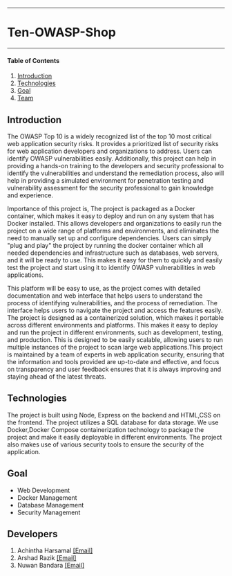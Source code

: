 ___
# Ten-OWASP-Shop
___


#### Table of Contents

1. [Introduction](#Introduction)
2. [Technologies](#Technologies)
3. [Goal](#Goal)
4. [Team](#Developers)

## Introduction

The OWASP Top 10 is a widely recognized list of the top 10 most critical web application security risks. It provides a prioritized list of security risks for web application developers and organizations to address. Users can identify OWASP vulnerabilities easily. Additionally, this project can help in providing a hands-on training to the developers and security professional to identify the vulnerabilities and understand the remediation process, also will help in providing a simulated environment for penetration testing and vulnerability assessment for the security professional to gain knowledge and experience.

Importance of this project is, The project is packaged as a Docker container, which makes it easy to deploy and run on any system that has Docker installed. This allows developers and organizations to easily run the project on a wide range of platforms and environments, and eliminates the need to manually set up and configure dependencies. Users can simply "plug and play" the project by running the docker container which all needed dependencies and infrastructure such as databases, web servers, and it will be ready to use. This makes it easy for them to quickly and easily test the project and start using it to identify OWASP vulnerabilities in web applications.

This platform will be easy to use, as the project comes with detailed documentation and web interface that helps users to understand the process of identifying vulnerabilities, and the process of remediation. The interface helps users to navigate the project and access the features easily. The project is designed as a containerized solution, which makes it portable across different environments and platforms. This makes it easy to deploy and run the project in different environments, such as development, testing, and production. This is designed to be easily scalable, allowing users to run multiple instances of the project to scan large web applications.This project is maintained by a team of experts in web application security, ensuring that the information and tools provided are up-to-date and effective, and focus on transparency and user feedback ensures that it is always improving and staying ahead of the latest threats.


## Technologies

The project is built using Node, Express on the backend and HTML,CSS on the frontend.
The project utilizes a SQL database for data storage.
We use Docker,Docker Compose containerization technology to package the project and make it easily deployable in different environments.
The project also makes use of various security tools to ensure the security of the application.

## Goal

- Web Development
- Docker Management
- Database Management
- Security Management

## Developers

1. Achintha Harsamal [[Email]](mailto:projects.references@gmail.com)
2. Arshad Razik [[Email]](arshadme894@gmail.com)
3. Nuwan Bandara [[Email]](nuwanbwijesooriya@gmail.com)
